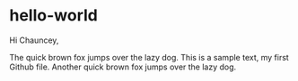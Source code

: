 # hello-world
Hi Chauncey,

The quick brown fox jumps over the lazy dog.
This is a sample text, my first Github file.
Another quick brown fox jumps over the lazy dog.

